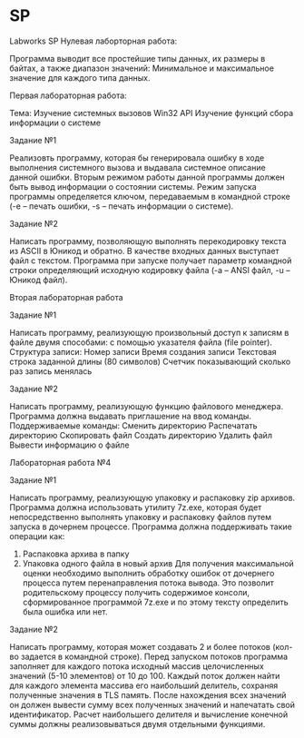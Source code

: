 # SP
Labworks SP
Нулевая лаборторная работа:

Программа выводит все простейшие типы данных, их размеры в байтах,
а также диапазон значений:
Минимальное и максимальное значение для каждого типа данных.

Первая лабораторная работа:

Тема: Изучение системных вызовов Win32 API
Изучение функций сбора информации о системе

Задание №1

Реализовть программу, которая бы генерировала ошибку в ходе выполнения 
системного вызова и выдавала системное описание данной ошибки. 
Вторым режимом работы данной программы должен быть
вывод информации о состоянии системы. 
Режим запуска программы определяется ключом, 
передаваемым в командной строке (-e – печать ошибки, 
-s – печать информации о системе).

Задание №2

Написать программу, позволяющую выполнять перекодировку текста 
из ASCII в Юникод и обратно. В качестве входных данных выступает файл с текстом. 
Программа при запуске получает параметр командной строки 
определяющий исходную кодировку файла (-a – ANSI файл, -u – Юникод файл). 

Вторая лабораторная работа

Задание №1

Написать программу, реализующую произвольный доступ
к записям в файле двумя способами: с помощью указателя файла (file pointer).
Структура записи:
Номер записи
Время создания записи
Текстовая строка заданной длины (80 символов)
Счетчик показывающий сколько раз запись менялась

Задание №2

Написать программу, реализующую функцию файлового менеджера.
Программа должна выдавать приглашение на ввод команды.
Поддерживаемые команды:
Сменить директорию
Распечатать директорию
Скопировать файл
Создать директорию
Удалить файл
Вывести информацию о файле

Лабораторная работа №4

Задание №1

Написать программу, реализующую упаковку и распаковку zip архивов. 
Программа должна использовать утилиту 7z.exe, которая будет непосредственно 
выполнять упаковку и распаковку файлов путем запуска в дочернем процессе. 
Программа должна поддерживать такие операции как:
1.	Распаковка архива в папку
2.	Упаковка одного файла в новый архив
Для получения максимальной оценки необходимо выполнить обработку ошибок от 
дочернего процесса путем перенаправления потока вывода. 
Это позволит родительскому процессу получить содержимое консоли, 
сформированное программой 7z.exe и по этому тексту определить была ошибка 
или нет.

Задание №2

Написать программу, которая может создавать 2 
и более потоков (кол-во задается в командной строке). 
Перед запуском потоков программа заполняет для каждого потока исходный массив
целочисленных значений (5-10 элементов) от 10 до 100. 
Каждый поток должен найти для каждого элемента массива 
его наибольший делитель, сохраняя полученные значения в TLS память. 
После нахождения всех значений он должен вывести сумму всех полученных 
значений и напечатать свой идентификатор. 
Расчет наибольшего делителя и вычисление конечной суммы 
должны реализовываться двумя отдельными функциями.
